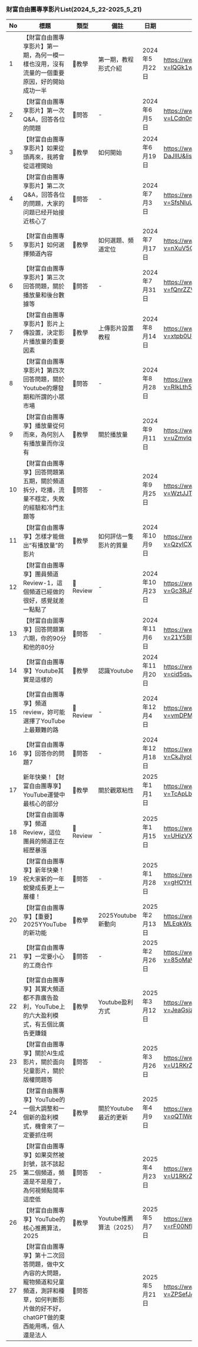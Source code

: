 ### 財富自由團專享影片List(2024_5_22-2025_5_21)

| No | 標題                                             | 類型       | 備註          | 日期          | URL                                                                                          |
|----|------------------------------------------------|----------|-------------|-------------|----------------------------------------------------------------------------------------------|
| 1  | 【財富自由團專享影片】第一期，為何一模一樣也沒用，沒有流量的一個重要原因，好的開始成功一半  | 📖教學     | 第一期，教程形式介紹  | 2024年5月22日  | https://www.youtube.com/watch?v=IQGk1wVxdAA&list=PLMUs_BF93V5bg5kqLsvWlwcjaRrPFEYYh&index=26 |
| 2  | 【財富自由團專享影片】第一次Q&A，回答各位的問題                      | 💬問答     | -           | 2024年6月5日   | https://www.youtube.com/watch?v=LCdn0n0AH20&list=PLMUs_BF93V5bg5kqLsvWlwcjaRrPFEYYh&index=25 |
| 3  | 【財富自由團專享影片】如果從頭再來，我將會從這裡開始                     | 📖教學     | 如何開始        | 2024年6月19日  | https://www.youtube.com/watch?v=giyr-DaJlIU&list=PLMUs_BF93V5bg5kqLsvWlwcjaRrPFEYYh&index=24 |
| 4  | 【財富自由團專享影片】第二次Q&A，回答各位的問題，大家的问题已经开始接近核心了       | 💬問答     | -           | 2024年7月3日   | https://www.youtube.com/watch?v=SfsNIuUKg9I&list=PLMUs_BF93V5bg5kqLsvWlwcjaRrPFEYYh&index=23 |
| 5  | 【財富自由團專享影片】如何選擇頻道內容                            | 📖教學     | 如何選題、頻道定位   | 2024年7月17日  | https://www.youtube.com/watch?v=nXuV5OlRIAI&list=PLMUs_BF93V5bg5kqLsvWlwcjaRrPFEYYh&index=22 |
| 6  | 【財富自由團專享影片】第三次回答問題，關於播放量和後台數據等                 | 💬問答     | -           | 2024年7月31日  | https://www.youtube.com/watch?v=fQnrZZV0TnM&list=PLMUs_BF93V5bg5kqLsvWlwcjaRrPFEYYh&index=21 |
| 7  | 【財富自由團專享影片】影片上傳設置，決定影片播放量的重要因素                 | 📖教學     | 上傳影片設置教程    | 2024年8月14日  | https://www.youtube.com/watch?v=xtpb0UCpFjw&list=PLMUs_BF93V5bg5kqLsvWlwcjaRrPFEYYh&index=20 |
| 8  | 【財富自由團專享影片】第四次回答問題，關於Youtube的爆發期和所謂的小眾市場       | 💬問答     | -           | 2024年8月28日  | https://www.youtube.com/watch?v=RIkLth5fDtE&list=PLMUs_BF93V5bg5kqLsvWlwcjaRrPFEYYh&index=19 |
| 9  | 【財富自由團專享】播放量從何而來，為何別人有播放量而你沒有                  | 📖教學     | 關於播放量       | 2024年9月11日  | https://www.youtube.com/watch?v=uZmvlqnIth4&list=PLMUs_BF93V5bg5kqLsvWlwcjaRrPFEYYh&index=18 |
| 10 | 【財富自由團專享】回答問題第五期，關於頻道拆分，吃播，流量不穩定，失敗的經驗和冷門主題等   | 💬問答     | -           | 2024年9月25日  | https://www.youtube.com/watch?v=WztJJTyekOY&list=PLMUs_BF93V5bg5kqLsvWlwcjaRrPFEYYh&index=17 |
| 11 | 【財富自由團專享】怎樣才能做出“有播放量”的影片                       | 📖教學     | 如何評估一隻影片的質量 | 2024年10月9日  | https://www.youtube.com/watch?v=QzyICXZJh4I&list=PLMUs_BF93V5bg5kqLsvWlwcjaRrPFEYYh&index=16 |
| 12 | 【財富自由團專享】團員頻道Review-1，這個頻道已經做的很好，感覺就差一點點了      | 👀Review | -           | 2024年10月23日 | https://www.youtube.com/watch?v=Gc3RJATTE1U&list=PLMUs_BF93V5bg5kqLsvWlwcjaRrPFEYYh&index=15 |
| 13 | 【財富自由圖專享】回答問題第六期，你的90分和他的80分                   | 💬問答     | -           | 2024年11月6日  | https://www.youtube.com/watch?v=21Y5BIDW3Ww&list=PLMUs_BF93V5bg5kqLsvWlwcjaRrPFEYYh&index=14 |
| 14 | 【財富自由團專享】Youtube其實是這樣的                         | 📖教學     | 認識Youtube   | 2024年11月20日 | https://www.youtube.com/watch?v=cid5qsJuUYo&list=PLMUs_BF93V5bg5kqLsvWlwcjaRrPFEYYh&index=13 |
| 15 | 【財富自由團專享】頻道review，妳可能選擇了YouTube上最艱難的路          | 👀Review | -           | 2024年12月4日  | https://www.youtube.com/watch?v=vmDPMOYMNkg&list=PLMUs_BF93V5bg5kqLsvWlwcjaRrPFEYYh&index=12 |
| 16 | 【財富自由團專享】回答你的問題7                               | 💬問答     | -           | 2024年12月18日 | https://www.youtube.com/watch?v=CkJlyoIOnFg&list=PLMUs_BF93V5bg5kqLsvWlwcjaRrPFEYYh&index=11 |
| 17 | 新年快樂！【財富自由團專享】YouTube運營中最核心的部分                 | 📖教學     | 關於觀眾粘性      | 2025年1月1日   | https://www.youtube.com/watch?v=TcApLbz8870&list=PLMUs_BF93V5bg5kqLsvWlwcjaRrPFEYYh&index=10 |
| 18 | 【財富自由圖專享】頻道Review，這位團員的頻道正在經歷暴漲                | 👀Review | -           | 2025年1月15日  | https://www.youtube.com/watch?v=UHizVXmzGSc&list=PLMUs_BF93V5bg5kqLsvWlwcjaRrPFEYYh&index=9  |
| 19 | 【財富自由團專享】新年快樂！祝大家新的一年蛻變成長更上一層樓！                | 💬問答     | -           | 2025年1月28日  | https://www.youtube.com/watch?v=gHOYHi2qNBs&list=PLMUs_BF93V5bg5kqLsvWlwcjaRrPFEYYh&index=8  |
| 20 | 【財富自由團專享】【重要】2025YYouTube的新功能                                                 | 📖教學 | 2025Youtube新動向    | 2025年2月13日 | https://www.youtube.com/watch?v=p-MLEqkWsLU&list=PLMUs_BF93V5bg5kqLsvWlwcjaRrPFEYYh&index=7 |
| 21 | 【財富自由團專享】一定要小心的工商合作                                                           | 💬問答 | -                 | 2025年2月26日 | https://www.youtube.com/watch?v=85oMaVsTcWs&list=PLMUs_BF93V5bg5kqLsvWlwcjaRrPFEYYh&index=6 |
| 22 | 【財富自由團專享】其實大頻道都不靠廣告盈利，YouTube上的六大盈利模式，有五個比廣告更賺錢                               | 📖教學 | Youtube盈利方式       | 2025年3月12日 | https://www.youtube.com/watch?v=JeaGsjzbjv4&list=PLMUs_BF93V5bg5kqLsvWlwcjaRrPFEYYh&index=5 |
| 23 | 【財富自由團專享】關於AI生成影片，關於面向兒童影片，關於版權問題等                                            | 💬問答 | -                 | 2025年3月26日 | https://www.youtube.com/watch?v=U1RKrZfeBnY&list=PLMUs_BF93V5bg5kqLsvWlwcjaRrPFEYYh&index=4 |
| 24 | 【財富自由團專享】YouTube的一個大調整和一個新的盈利模式，機會來了一定要抓住啊                                    | 📖教學 | 關於Youtube最近的更新    | 2025年4月9日  | https://www.youtube.com/watch?v=oQTlWesErKs&list=PLMUs_BF93V5bg5kqLsvWlwcjaRrPFEYYh&index=3 |
| 25 | 【財富自由團專享】如果突然被封號，該不該起第二個頻道，頻道是不是廢了，為何視頻點閱率這麼低                                 | 💬問答 | -                 | 2025年4月23日 | https://www.youtube.com/watch?v=U1RKrZfeBnY&list=PLMUs_BF93V5bg5kqLsvWlwcjaRrPFEYYh&index=4 |
| 26 | 【財富自由團專享】YouTube的核心推薦算法，2025                                                  | 📖教學 | Youtube推薦算法（2025） | 2025年5月7日  | https://www.youtube.com/watch?v=rF00NfEtlxo&list=PLMUs_BF93V5bg5kqLsvWlwcjaRrPFEYYh&index=1 |
| 27 | 【財富自由團專享】第十二次回答問題，做中文內容的大問題，寵物頻道和兒童頻道，測評和種草，如何判斷影片做的好不好，chatGPT做的東西能用嗎，個人還是法人 | 💬問答 |                   | 2025年5月21日 | https://www.youtube.com/watch?v=ZPSefJAHmEo&list=PLMUs_BF93V5bg5kqLsvWlwcjaRrPFEYYh&index=1 |
